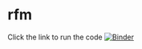 # rfm
Click the link to run the code
[![Binder](https://mybinder.org/badge_logo.svg)](https://mybinder.org/v2/gh/fenago/rfm/HEAD)
